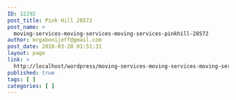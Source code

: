 ```yaml
---
ID: 12292
post_title: Pink Hill 28572
post_name: >
  moving-services-moving-services-moving-services-pinkhill-28572
author: mrgabonijeff@gmail.com
post_date: 2018-03-28 01:51:31
layout: page
link: >
  http://localhost/wordpress/moving-services-moving-services-moving-services-pinkhill-28572/
published: true
tags: [ ]
categories: [ ]
---
```

